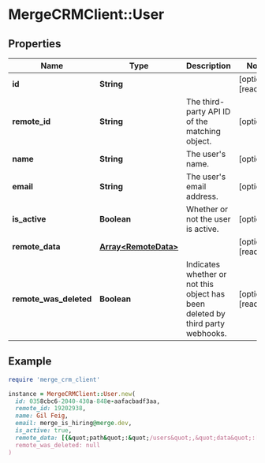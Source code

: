 # MergeCRMClient::User

## Properties

| Name | Type | Description | Notes |
| ---- | ---- | ----------- | ----- |
| **id** | **String** |  | [optional][readonly] |
| **remote_id** | **String** | The third-party API ID of the matching object. | [optional] |
| **name** | **String** | The user&#39;s name. | [optional] |
| **email** | **String** | The user&#39;s email address. | [optional] |
| **is_active** | **Boolean** | Whether or not the user is active. | [optional] |
| **remote_data** | [**Array&lt;RemoteData&gt;**](RemoteData.md) |  | [optional][readonly] |
| **remote_was_deleted** | **Boolean** | Indicates whether or not this object has been deleted by third party webhooks. | [optional][readonly] |

## Example

```ruby
require 'merge_crm_client'

instance = MergeCRMClient::User.new(
  id: 0358cbc6-2040-430a-848e-aafacbadf3aa,
  remote_id: 19202938,
  name: Gil Feig,
  email: merge_is_hiring@merge.dev,
  is_active: true,
  remote_data: [{&quot;path&quot;:&quot;/users&quot;,&quot;data&quot;:[&quot;Varies by platform&quot;]}],
  remote_was_deleted: null
)
```

